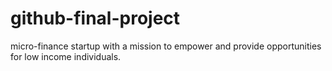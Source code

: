 # github-final-project
 micro-finance startup with a mission to empower and provide opportunities for low income individuals. 
